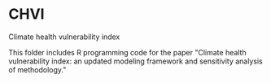 # CHVI
Climate health vulnerability index

This folder includes R programming code for the paper "Climate health vulnerability index: an updated modeling framework and sensitivity analysis of methodology."
